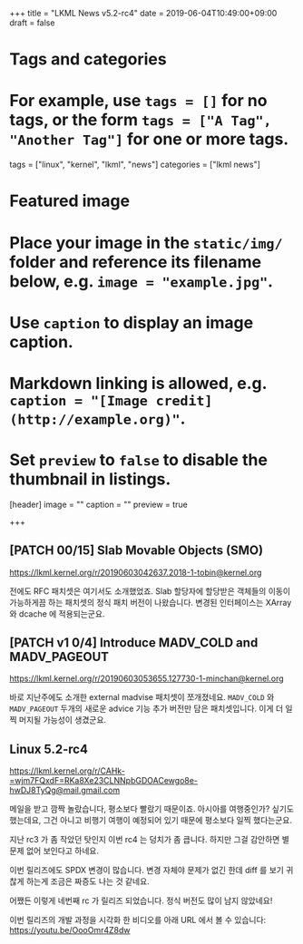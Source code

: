 +++
title = "LKML News v5.2-rc4"
date = 2019-06-04T10:49:00+09:00
draft = false

# Tags and categories
# For example, use `tags = []` for no tags, or the form `tags = ["A Tag", "Another Tag"]` for one or more tags.
tags = ["linux", "kernel", "lkml", "news"]
categories = ["lkml news"]

# Featured image
# Place your image in the `static/img/` folder and reference its filename below, e.g. `image = "example.jpg"`.
# Use `caption` to display an image caption.
#   Markdown linking is allowed, e.g. `caption = "[Image credit](http://example.org)"`.
# Set `preview` to `false` to disable the thumbnail in listings.
[header]
image = ""
caption = ""
preview = true

+++

[PATCH 00/15] Slab Movable Objects (SMO)
----------------------------------------

https://lkml.kernel.org/r/20190603042637.2018-1-tobin@kernel.org

전에도 RFC 패치셋은 여기서도 소개했었죠.  Slab 할당자에 할당받은 객체들의
이동이 가능하게끔 하는 패치셋의 정식 패치 버전이 나왔습니다.  변경된
인터페이스는 XArray 와 dcache 에 적용되는군요.


[PATCH v1 0/4] Introduce MADV_COLD and MADV_PAGEOUT
---------------------------------------------------

https://lkml.kernel.org/r/20190603053655.127730-1-minchan@kernel.org

바로 지난주에도 소개한 external madvise 패치셋이 쪼개졌네요.  `MADV_COLD` 와
`MADV_PAGEOUT` 두개의 새로운 advice 기능 추가 버전만 담은 패치셋입니다.  이게
더 일찍 머지될 가능성이 생겼군요.


Linux 5.2-rc4
-------------

https://lkml.kernel.org/r/CAHk-=wjm7FQxdF=RKa8Xe23CLNNpbGDOACewgo8e-hwDJ8TyQg@mail.gmail.com

메일을 받고 깜짝 놀랐습니다, 평소보다 빨랐기 때문이죠.  아시아를 여행중인가?
싶기도 했는데요, 그건 아니고 비행기 여행이 예정되어 있기 때문에 평소보다 일찍
했다는군요.

지난 rc3 가 좀 작았던 탓인지 이번 rc4 는 덩치가 좀 큽니다.  하지만 그걸
감안하면 별 문제 없어 보인다고 하네요.

이번 릴리즈에도 SPDX 변경이 많습니다.  변경 자체야 문제가 없긴 한데 diff 를
보기 귀찮게 하는게 조금은 짜증도 나는 것 같네요.

어쨌든 이렇게 네번째 rc 가 릴리즈 되었습니다.  정식 버전도 많이 남지 않았네요!

이번 릴리즈의 개발 과정을 시각화 한 비디오를 아래 URL 에서 볼 수 있습니다:
https://youtu.be/OooOmr4Z8dw
